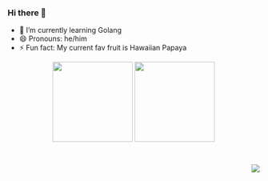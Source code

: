 ### Hi there 👋

- 🌱 I’m currently learning Golang
- 😄 Pronouns: he/him
- ⚡ Fun fact: My current fav fruit is Hawaiian Papaya

<!--
**parthrs/parthrs** is a ✨ _special_ ✨ repository because its `README.md` (this file) appears on your GitHub profile.

Here are some ideas to get you started:

- 🔭 I’m currently working on ...
- 🌱 I’m currently learning ...
- 👯 I’m looking to collaborate on ...
- 🤔 I’m looking for help with ...
- 💬 Ask me about ...
- 📫 How to reach me: ...
- 😄 Pronouns: ...
- ⚡ Fun fact: ...
-->

<p align=center>
    <img height=160 align="center" src="https://github-readme-stats.vercel.app/api?username=parthrs&show_icons=true&theme=gruvbox">
    <img height=160 align="center" src="https://github-readme-stats.vercel.app/api/top-langs/?username=parthrs&layout=compact&theme=gruvbox">
</p>

<br><p align="right">![](https://visitor-badge.laobi.icu/badge?page_id=parthrs.parthrs)<br>
